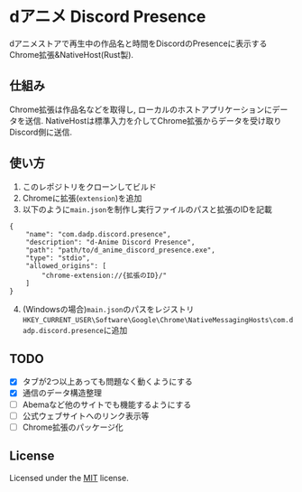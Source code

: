 # dアニメ Discord Presence

dアニメストアで再生中の作品名と時間をDiscordのPresenceに表示するChrome拡張&NativeHost(Rust製).

## 仕組み
Chrome拡張は作品名などを取得し, ローカルのホストアプリケーションにデータを送信.
NativeHostは標準入力を介してChrome拡張からデータを受け取りDiscord側に送信.

## 使い方
1. このレポジトリをクローンしてビルド
2. Chromeに拡張(`extension`)を追加
3. 以下のように`main.json`を制作し実行ファイルのパスと拡張のIDを記載
```
{
    "name": "com.dadp.discord.presence",
    "description": "d-Anime Discord Presence",
    "path": "path/to/d_anime_discord_presence.exe",
    "type": "stdio",
    "allowed_origins": [
        "chrome-extension://{拡張のID}/"
    ]
}
``` 
4. (Windowsの場合)`main.json`のパスをレジストリ`HKEY_CURRENT_USER\Software\Google\Chrome\NativeMessagingHosts\com.dadp.discord.presence`に追加

## TODO
- [x] タブが2つ以上あっても問題なく動くようにする
- [x] 通信のデータ構造整理
- [ ] Abemaなど他のサイトでも機能するようにする
- [ ] 公式ウェブサイトへのリンク表示等
- [ ] Chrome拡張のパッケージ化

## License
Licensed under the [MIT](https://github.com/kitashimauni/d_anime_discord_presence/blob/main/License.txt) license.
